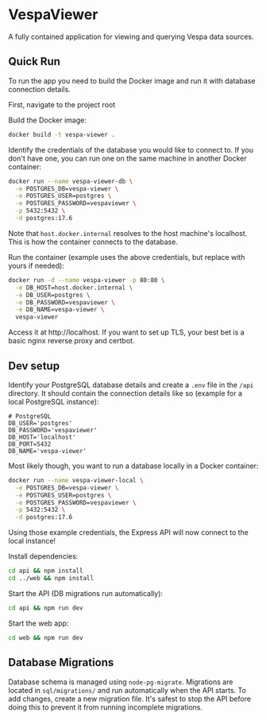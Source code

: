 # VespaViewer

A fully contained application for viewing and querying Vespa data sources.

## Quick Run

To run the app you need to build the Docker image and run it with database connection details.

First, navigate to the project root

Build the Docker image:

```bash
docker build -t vespa-viewer .
```

Identify the credentials of the database you would like to connect to. If you don't have one, you can run one on the same machine in another Docker container:

```bash
docker run --name vespa-viewer-db \
  -e POSTGRES_DB=vespa-viewer \
  -e POSTGRES_USER=postgres \
  -e POSTGRES_PASSWORD=vespaviewer \
  -p 5432:5432 \
  -d postgres:17.6
```

Note that `host.docker.internal` resolves to the host machine's localhost. This is how the container connects to the database.

Run the container (example uses the above credentials, but replace with yours if needed):

```bash
docker run -d --name vespa-viewer -p 80:80 \
  -e DB_HOST=host.docker.internal \
  -e DB_USER=postgres \
  -e DB_PASSWORD=vespaviewer \
  -e DB_NAME=vespa-viewer \
  vespa-viewer
```

Access it at http://localhost. If you want to set up TLS, your best bet is a basic nginx reverse proxy and certbot.

## Dev setup

Identify your PostgreSQL database details and create a `.env` file in the `/api` directory. It should contain the connection details like so (example for a local PostgreSQL instance):

```
# PostgreSQL
DB_USER='postgres'
DB_PASSWORD='vespaviewer'
DB_HOST='localhost'
DB_PORT=5432
DB_NAME='vespa-viewer'
```

Most likely though, you want to run a database locally in a Docker container:

```bash
docker run --name vespa-viewer-local \
  -e POSTGRES_DB=vespa-viewer \
  -e POSTGRES_USER=postgres \
  -e POSTGRES_PASSWORD=vespaviewer \
  -p 5432:5432 \
  -d postgres:17.6
```

Using those example credentials, the Express API will now connect to the local instance!

Install dependencies:

```bash
cd api && npm install
cd ../web && npm install
```

Start the API (DB migrations run automatically):

```bash
cd api && npm run dev
```

Start the web app:

```bash
cd web && npm run dev
```

## Database Migrations

Database schema is managed using `node-pg-migrate`. Migrations are located in `sql/migrations/` and run automatically when the API starts. To add changes, create a new migration file. It's safest to stop the API before doing this to prevent it from running incomplete migrations.
